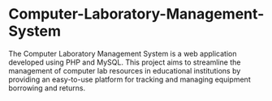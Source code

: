 # Computer-Laboratory-Management-System
The Computer Laboratory Management System is a web application developed using PHP and MySQL. This project aims to streamline the management of computer lab resources in educational institutions by providing an easy-to-use platform for tracking and managing equipment borrowing and returns.
